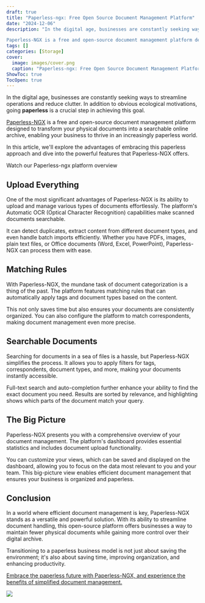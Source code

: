 ```yaml
---
draft: true
title: "Paperless-ngx: Free Open Source Document Management Platform"
date: "2024-12-06"
description: "In the digital age, businesses are constantly seeking ways to streamline operations and reduce clutter. In addition to obvious ecological motivations, going paperless is a crucial step in achieving this goal.

Paperless-NGX is a free and open-source document management platform designed to transform your physical documents into a searchable online"
tags: []
categories: [Storage]
cover:
  image: images/cover.png
  caption: "Paperless-ngx: Free Open Source Document Management Platform"
ShowToc: true
TocOpen: true
---
```



In the digital age, businesses are constantly seeking ways to streamline operations and reduce clutter. In addition to obvious ecological motivations, going **paperless** is a crucial step in achieving this goal. 

[Paperless\-NGX](https://elest.io/open-source/paperless-ngx?ref=blog.elest.io) is a free and open\-source document management platform designed to transform your physical documents into a searchable online archive, enabling your business to thrive in an increasingly paperless world. 

In this article, we'll explore the advantages of embracing this paperless approach and dive into the powerful features that Paperless\-NGX offers.



Watch our Paperless\-ngx platform overview



## **Upload Everything**

One of the most significant advantages of Paperless\-NGX is its ability to upload and manage various types of documents effortlessly. The platform's Automatic OCR (Optical Character Recognition) capabilities make scanned documents searchable. 

It can detect duplicates, extract content from different document types, and even handle batch imports efficiently. Whether you have PDFs, images, plain text files, or Office documents (Word, Excel, PowerPoint), Paperless\-NGX can process them with ease.

## **Matching Rules**

With Paperless\-NGX, the mundane task of document categorization is a thing of the past. The platform features matching rules that can automatically apply tags and document types based on the content. 

This not only saves time but also ensures your documents are consistently organized. You can also configure the platform to match correspondents, making document management even more precise.

## **Searchable Documents**

Searching for documents in a sea of files is a hassle, but Paperless\-NGX simplifies the process. It allows you to apply filters for tags, correspondents, document types, and more, making your documents instantly accessible. 

Full\-text search and auto\-completion further enhance your ability to find the exact document you need. Results are sorted by relevance, and highlighting shows which parts of the document match your query.

## **The Big Picture**

Paperless\-NGX presents you with a comprehensive overview of your document management. The platform's dashboard provides essential statistics and includes document upload functionality. 

You can customize your views, which can be saved and displayed on the dashboard, allowing you to focus on the data most relevant to you and your team. This big\-picture view enables efficient document management that ensures your business is organized and paperless.

## Conclusion

In a world where efficient document management is key, Paperless\-NGX stands as a versatile and powerful solution. With its ability to streamline document handling, this open\-source platform offers businesses a way to maintain fewer physical documents while gaining more control over their digital archive. 

Transitioning to a paperless business model is not just about saving the environment; it's also about saving time, improving organization, and enhancing productivity. 

[Embrace the paperless future with Paperless\-NGX, and experience the benefits of simplified document management.](https://elest.io/open-source/paperless-ngx?ref=blog.elest.io)

[![](https://pub-da36157c854648669813f3f76c526c2b.r2.dev/deploy-on-elestio-black.png)](https://elest.io/open-source/paperless-ngx?ref=blog.elest.io)

